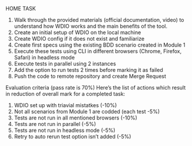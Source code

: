 HOME TASK
1. Walk through the provided materials (official documentation, video) to understand how WDIO works and the main benefits of the tool.
2. Create an initial setup of WDIO on the local machine
3. Create WDIO config if it does not exist and familiarize
3. Create first specs using the existing BDD scenario created in Module 1
4. Execute these tests using CLI in different browsers (Chrome, Firefox, Safari) in headless mode
5. Execute tests in parallel using 2 instances
6. Add the option to run tests 2 times before marking it as failed
7. Push the code to remote repository and create Merge Request


Evaluation criteria (pass rate is 70%)
Here’s the list of actions which result in reduction of overall mark for a completed task:
1. WDIO set up with triavial mistatkes (-10%)
2. Not all scenarios from Module 1 are codded (each test -5%)
3. Tests are not run in all mentioned browsers (-10%)
4. Tests are not run in parallel (-5%)
5. Tests are not run in headless mode (-5%)
6. Retry to auto rerun test option isn’t added (-5%)
